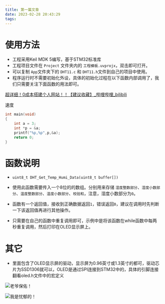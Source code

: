 ```yaml
---
title: 第一篇文章
date: 2023-02-28 20:43:29
tags:
---
```


# 使用方法

- 工程采用Keil MDK 5编写，基于STM32标准库
- 工程项目文件在 `Project` 文件夹内的 `工程模板.uvprojx`，双击即可打开。
- 可以复制 `App`文件夹下的 `DHT11.c` 和 `DHT11.h`文件到自己的项目中使用。
- 程序运行时不需要初始化外设，具体的初始化过程在以下函数内部调用了，我们只需要关注下面函数的用法即可。

[超详细！0成本搭建个人网站！！【建议收藏】_哔哩哔哩_bilibili](https://www.bilibili.com/video/BV1ts4y1f7Gu/?spm_id_from=333.1007.tianma.1-2-2.click&vd_source=e2d694ec57b53232f8e9efdf83b85416)

速度

```c
int main(void)
{
    int a = 3;
    int *p = &a;
    printf("%p,%p",p,&a);
    return 0;
}
```



# 函数说明

- `uint8_t DHT_Get_Temp_Humi_Data(uint8_t buffer[])`
- 使用此函数需要传入一个8位的的数组。分别用来存储 `湿度整数部分`、`湿度小数部分`、`温度整数部分`、`温度小数部分`、`校验和`，注意，湿度小数部分为`0`。
- 函数有一个返回值，接收到正确数据返回`1`，错误返回`0`，建议在调用时先判断一下该返回值再进行其他操作。

- 只需要在自己的函数中重复调用即可，示例中是将该函数在while函数中每两秒重复调用，然后打印在OLED显示屏上。

# 其它

- 里面包含了OLED显示屏的驱动，显示屏为0.96英寸或1.3英寸的都可，驱动芯片为SSD1306就可以，OLED是通过SPI连接到STM32中的，具体的引脚连接翻看oled.h文件中的宏定义



![老爷保佑！](https://dogefs.s3.ladydaily.com/~/source/unsplash/photo-1677566133417-a86d5eb7fab0?ixlib=rb-4.0.3&ixid=MnwxMjA3fDB8MHxlZGl0b3JpYWwtZmVlZHw0OXx8fGVufDB8fHx8&auto=format&fit=crop&w=500&q=80)

![我是忧郁的！](https://i.loli.net/2021/02/11/SjTQ6RuobM3Y9h2.jpg)

